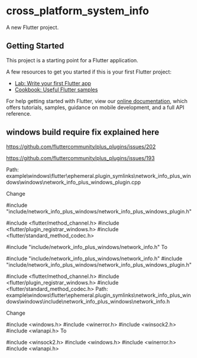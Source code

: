 # cross_platform_system_info

A new Flutter project.

## Getting Started

This project is a starting point for a Flutter application.

A few resources to get you started if this is your first Flutter project:

- [Lab: Write your first Flutter app](https://flutter.dev/docs/get-started/codelab)
- [Cookbook: Useful Flutter samples](https://flutter.dev/docs/cookbook)

For help getting started with Flutter, view our
[online documentation](https://flutter.dev/docs), which offers tutorials,
samples, guidance on mobile development, and a full API reference.


## windows build require fix explained here

https://github.com/fluttercommunity/plus_plugins/issues/202

https://github.com/fluttercommunity/plus_plugins/issues/193

Path: example\windows\flutter\ephemeral\.plugin_symlinks\network_info_plus_windows\windows\network_info_plus_windows_plugin.cpp

Change

#include "include/network_info_plus_windows/network_info_plus_windows_plugin.h"

#include <flutter/method_channel.h>
#include <flutter/plugin_registrar_windows.h>
#include <flutter/standard_method_codec.h>

#include "include/network_info_plus_windows/network_info.h"
To

#include "include/network_info_plus_windows/network_info.h"
#include "include/network_info_plus_windows/network_info_plus_windows_plugin.h"

#include <flutter/method_channel.h>
#include <flutter/plugin_registrar_windows.h>
#include <flutter/standard_method_codec.h>
Path: example\windows\flutter\ephemeral\.plugin_symlinks\network_info_plus_windows\windows\include\network_info_plus_windows\network_info.h

Change

#include <windows.h>
#include <winerror.h>
#include <winsock2.h>
#include <wlanapi.h>
To

#include <winsock2.h>
#include <windows.h>
#include <winerror.h>
#include <wlanapi.h>